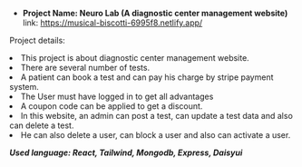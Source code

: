 - **Project Name: Neuro Lab (A diagnostic center management website)** <br/>
link: https://musical-biscotti-6995f8.netlify.app/  <br>


Project details: 
<li>This project is about diagnostic center management website.</li>
<li>There are several number of tests.</li>
<li>A patient can book a test and can pay his charge by stripe payment system.</li>
<li>The User must have logged in to get all advantages</li>
<li>A coupon code can be applied to get a discount.</li>
<li>In this website, an admin can post a test, can update a test data and also can delete a test.</li>
<li>He can also delete a user, can block a user and also can activate a user.</li>
      

<p>
<strong>  <em> Used language: React, Tailwind, Mongodb, Express, Daisyui </em></strong>
</p>